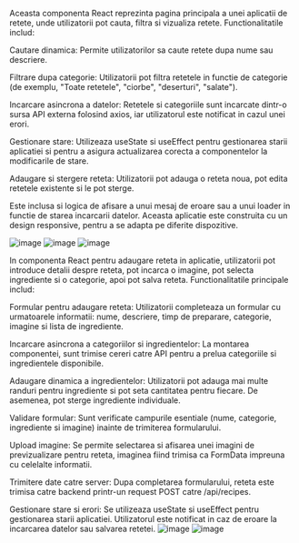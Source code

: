 Aceasta componenta React reprezinta pagina principala a unei aplicatii de retete, unde utilizatorii pot cauta, filtra si vizualiza retete. Functionalitatile includ:

Cautare dinamica: Permite utilizatorilor sa caute retete dupa nume sau descriere.

Filtrare dupa categorie: Utilizatorii pot filtra retetele in functie de categorie (de exemplu, "Toate retetele", "ciorbe", "deserturi", "salate").

Incarcare asincrona a datelor: Retetele si categoriile sunt incarcate dintr-o sursa API externa folosind axios, iar utilizatorul este notificat in cazul unei erori.

Gestionare stare: Utilizeaza useState si useEffect pentru gestionarea starii aplicatiei si pentru a asigura actualizarea corecta a componentelor la modificarile de stare.

Adaugare si stergere reteta: Utilizatorii pot adauga o reteta noua, pot edita retetele existente si le pot sterge.

Este inclusa si logica de afisare a unui mesaj de eroare sau a unui loader in functie de starea incarcarii datelor. Aceasta aplicatie este construita cu un design responsive, pentru a se adapta pe diferite dispozitive.

![image](https://github.com/user-attachments/assets/fef50038-148e-4a49-b180-cb68f174b951)
![image](https://github.com/user-attachments/assets/8c3e58c3-52fe-47a0-95a1-faf9051e2b9c)
![image](https://github.com/user-attachments/assets/75b6961d-90a6-49e5-b12f-74119514ce96)


In componenta React pentru adaugare reteta in aplicatie, utilizatorii pot introduce detalii despre reteta, pot incarca o imagine, pot selecta ingrediente si o categorie, apoi pot salva reteta. Functionalitatile principale includ:

Formular pentru adaugare reteta: Utilizatorii completeaza un formular cu urmatoarele informatii: nume, descriere, timp de preparare, categorie, imagine si lista de ingrediente.

Incarcare asincrona a categoriilor si ingredientelor: La montarea componentei, sunt trimise cereri catre API pentru a prelua categoriile si ingredientele disponibile.

Adaugare dinamica a ingredientelor: Utilizatorii pot adauga mai multe randuri pentru ingrediente si pot seta cantitatea pentru fiecare. De asemenea, pot sterge ingrediente individuale.

Validare formular: Sunt verificate campurile esentiale (nume, categorie, ingrediente si imagine) inainte de trimiterea formularului.

Upload imagine: Se permite selectarea si afisarea unei imagini de previzualizare pentru reteta, imaginea fiind trimisa ca FormData impreuna cu celelalte informatii.

Trimitere date catre server: Dupa completarea formularului, reteta este trimisa catre backend printr-un request POST catre /api/recipes.

Gestionare stare si erori: Se utilizeaza useState si useEffect pentru gestionarea starii aplicatiei. Utilizatorul este notificat in caz de eroare la incarcarea datelor sau salvarea retetei.
![image](https://github.com/user-attachments/assets/20faf47a-8808-4bd9-9a8d-455c1234dbb7)
![image](https://github.com/user-attachments/assets/a2347697-1241-4c91-945c-40bee6cc1f8e)



